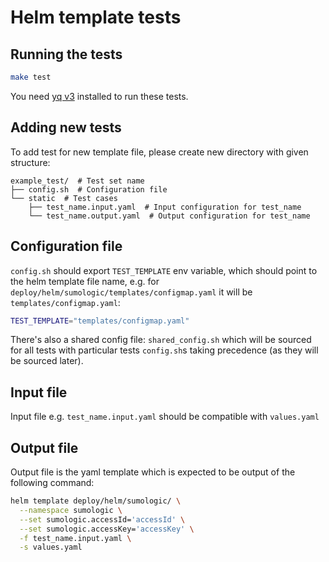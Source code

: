 # Helm template tests

## Running the tests

```sh
make test
```

You need [yq v3](https://github.com/mikefarah/yq/releases/tag/3.4.1) installed to run these tests.

## Adding new tests

To add test for new template file, please create new directory with given structure:

```text
example_test/  # Test set name
├── config.sh  # Configuration file
└── static  # Test cases
    ├── test_name.input.yaml  # Input configuration for test_name
    └── test_name.output.yaml  # Output configuration for test_name
```

## Configuration file

`config.sh` should export `TEST_TEMPLATE` env variable, which should point to the helm template
file name, e.g. for `deploy/helm/sumologic/templates/configmap.yaml` it will be `templates/configmap.yaml`:

```bash
TEST_TEMPLATE="templates/configmap.yaml"
```

There's also a shared config file: `shared_config.sh` which will be sourced for
all tests with particular tests `config.sh`s taking precedence (as they will be
sourced later).

## Input file

Input file e.g. `test_name.input.yaml` should be compatible with `values.yaml`

## Output file

Output file is the yaml template which is expected to be output of the following command:

```bash
helm template deploy/helm/sumologic/ \
  --namespace sumologic \
  --set sumologic.accessId='accessId' \
  --set sumologic.accessKey='accessKey' \
  -f test_name.input.yaml \
  -s values.yaml
```

